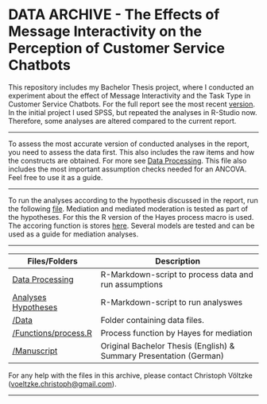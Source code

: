 DATA ARCHIVE - The Effects of Message Interactivity on the Perception of Customer Service Chatbots
===

This repository includes my Bachelor Thesis project, where I conducted an experiment about the effect of Message Interactivity and the Task Type in Customer Service Chatbots. For the full report see the most recent [version](https://github.com/christophvoe/The-Effects-of-Message-Interactivity-on-the-Perception-of-Customer-Service-Chatbots/blob/main/Manuscript/Bachelor_Thesis_Christoph_Voeltzke_3033352.pdf).
In the initial project I used SPSS, but repeated the analyses in R-Studio now. Therefore, some analyses are altered compared to the current report.

---

To assess the most accurate version of conducted analyses in the report, you need to assess the data first. This also includes the raw items and how the constructs are obtained. For more see [Data Processing](https://github.com/christophvoe/The-Effects-of-Message-Interactivity-on-the-Perception-of-Customer-Service-Chatbots/blob/main/Data_processing_and_assumption_checks.Rmd). This file also includes the most important assumption checks needed for an ANCOVA. Feel free to use it as a guide.

---

To run the analyses according to the hypothesis discussed in the report, run the following [file](https://github.com/christophvoe/The-Effects-of-Message-Interactivity-on-the-Perception-of-Customer-Service-Chatbots/blob/main/Analyses_Hypotheses.Rmd). Mediation and mediated moderation is tested as part of the hypotheses. For this the R version of the Hayes process macro is used. The accoring function is stores [here](https://github.com/christophvoe/The-Effects-of-Message-Interactivity-on-the-Perception-of-Customer-Service-Chatbots/blob/main/Functions/process.R).
Several models are tested and can be used as a guide for mediation analyses.

---

| Files/Folders                 | Description   |
| -----------------             | ------------- |
|[Data Processing](https://github.com/christophvoe/The-Effects-of-Message-Interactivity-on-the-Perception-of-Customer-Service-Chatbots/blob/main/Data_processing_and_assumption_checks.Rmd)      |R-Markdown-script to process data and run assumptions|
|[Analyses Hypotheses](https://github.com/christophvoe/The-Effects-of-Message-Interactivity-on-the-Perception-of-Customer-Service-Chatbots/blob/main/Analyses_Hypotheses.Rmd)         |R-Markdown-script to run analyswes|
|[/Data](https://github.com/christophvoe/The-Effects-of-Message-Interactivity-on-the-Perception-of-Customer-Service-Chatbots/tree/main/Data)                          |Folder containing data files. |
|[/Functions/process.R](https://github.com/christophvoe/The-Effects-of-Message-Interactivity-on-the-Perception-of-Customer-Service-Chatbots/blob/main/Functions/process.R)                     |Process function by Hayes for mediation|
|[/Manuscript](https://github.com/christophvoe/Experiment_Humanizing_Customer_Service_Chatbots/tree/main/Manuscript)                     |Original Bachelor Thesis (English) & Summary Presentation (German) |

For any help with the files in this archive, please contact Christoph Völtzke (voeltzke.christoph@gmail.com). 

---
